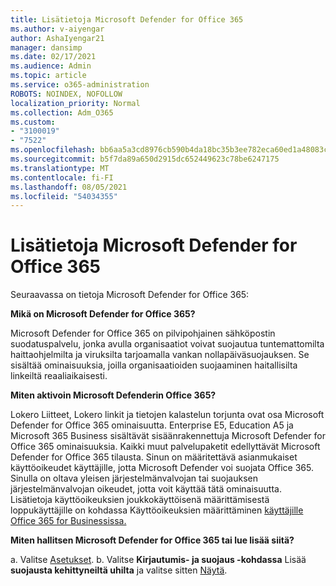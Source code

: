 ```yaml
---
title: Lisätietoja Microsoft Defender for Office 365
ms.author: v-aiyengar
author: AshaIyengar21
manager: dansimp
ms.date: 02/17/2021
ms.audience: Admin
ms.topic: article
ms.service: o365-administration
ROBOTS: NOINDEX, NOFOLLOW
localization_priority: Normal
ms.collection: Adm_O365
ms.custom:
- "3100019"
- "7522"
ms.openlocfilehash: bb6aa5a3cd8976cb590b4da18bc35b3ee782eca60ed1a48083cca8e7ef17e51e
ms.sourcegitcommit: b5f7da89a650d2915dc652449623c78be6247175
ms.translationtype: MT
ms.contentlocale: fi-FI
ms.lasthandoff: 08/05/2021
ms.locfileid: "54034355"
---
```

# <a name="learn-about-microsoft-defender-for-office-365"></a>Lisätietoja Microsoft Defender for Office 365

Seuraavassa on tietoja Microsoft Defender for Office 365:

**Mikä on Microsoft Defender for Office 365?**

Microsoft Defender for Office 365 on pilvipohjainen sähköpostin suodatuspalvelu, jonka avulla organisaatiot voivat suojautua tuntemattomilta haittaohjelmilta ja viruksilta tarjoamalla vankan nollapäiväsuojauksen. Se sisältää ominaisuuksia, joilla organisaatioiden suojaaminen haitallisilta linkeiltä reaaliaikaisesti.

**Miten aktivoin Microsoft Defenderin Office 365?**

Lokero Liitteet, Lokero linkit ja tietojen kalastelun torjunta ovat osa Microsoft Defender for Office 365 ominaisuutta. Enterprise E5, Education A5 ja Microsoft 365 Business sisältävät sisäänrakennettuja Microsoft Defender for Office 365 ominaisuuksia. Kaikki muut palvelupaketit edellyttävät Microsoft Defender for Office 365 tilausta. Sinun on määritettävä asianmukaiset käyttöoikeudet käyttäjille, jotta Microsoft Defender voi suojata Office 365. Sinulla on oltava yleisen järjestelmänvalvojan tai suojauksen järjestelmänvalvojan oikeudet, jotta voit käyttää tätä ominaisuutta. Lisätietoja käyttöoikeuksien joukkokäyttöisenä määrittämisestä loppukäyttäjille on kohdassa Käyttöoikeuksien määrittäminen [käyttäjille Office 365 for Businessissa.](https://go.microsoft.com/fwlink/?linkid=2093435)

**Miten hallitsen Microsoft Defender for Office 365 tai lue lisää siitä?**

a. Valitse [Asetukset](https://go.microsoft.com/fwlink/p/?linkid=2075721).
b. Valitse **Kirjautumis- ja suojaus -kohdassa** Lisää **suojausta kehittyneiltä uhilta** ja valitse sitten [Näytä](https://go.microsoft.com/fwlink/?linkid=2109302).
